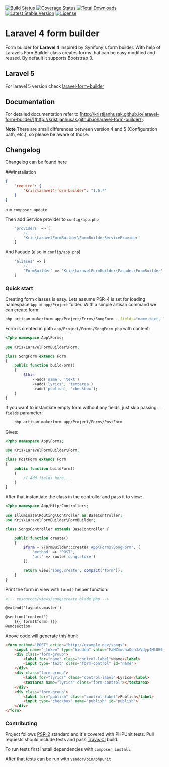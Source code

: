 [![Build Status](https://img.shields.io/travis/kristijanhusak/laravel4-form-builder/master.svg?style=flat)](https://travis-ci.org/kristijanhusak/laravel4-form-builder)
[![Coverage Status](http://img.shields.io/scrutinizer/coverage/g/kristijanhusak/laravel4-form-builder.svg?style=flat)](https://scrutinizer-ci.com/g/kristijanhusak/laravel4-form-builder/?branch=master)
[![Total Downloads](https://img.shields.io/packagist/dt/kris/laravel4-form-builder.svg?style=flat)](https://packagist.org/packages/kris/laravel4-form-builder)
[![Latest Stable Version](https://img.shields.io/packagist/v/kris/laravel4-form-builder.svg?style=flat)](https://packagist.org/packages/kris/laravel4-form-builder)
[![License](https://img.shields.io/badge/license-MIT-brightgreen.svg?style=flat)](LICENSE)

# Laravel 4 form builder

Form builder for **Laravel 4** inspired by Symfony's form builder. With help of Laravels FormBuilder class creates forms that can be easy modified and reused.
By default it supports Bootstrap 3.

## Laravel 5
For laravel 5 version check [laravel-form-builder](https://github.com/kristijanhusak/laravel-form-builder)

## Documentation
For detailed documentation refer to [http://kristijanhusak.github.io/laravel-form-builder/](http://kristijanhusak.github.io/laravel-form-builder/).

**Note** There are small differences between version 4 and 5 (Configuration path, etc.), so please be aware of those.

## Changelog
Changelog can be found [here](https://github.com/kristijanhusak/laravel4-form-builder/blob/master/CHANGELOG.md)

###Installation

``` json
{
    "require": {
        "kris/laravel4-form-builder": "1.6.*"
    }
}
```

run `composer update`

Then add Service provider to `config/app.php`

``` php
    'providers' => [
        // ...
        'Kris\LaravelFormBuilder\FormBuilderServiceProvider'
    ]
```

And Facade (also in `config/app.php`)

``` php
    'aliases' => [
        // ...
        'FormBuilder' => 'Kris\LaravelFormBuilder\Facades\FormBuilder'
    ]

```

### Quick start

Creating form classes is easy. Lets assume PSR-4 is set for loading namespace `App` in `app/Project` folder. With a simple artisan command we can create form:

```sh
php artisan make:form app/Project/Forms/SongForm --fields="name:text, lyrics:textarea, publish:checkbox"
```

Form is created in path `app/Project/Forms/SongForm.php` with content:

```php
<?php namespace App\Forms;

use Kris\LaravelFormBuilder\Form;

class SongForm extends Form
{
    public function buildForm()
    {
        $this
            ->add('name', 'text')
            ->add('lyrics', 'textarea')
            ->add('publish', 'checkbox');
    }
}
```

If you want to instantiate empty form without any fields, just skip passing `--fields` parameter:

```sh
    php artisan make:form app/Project/Forms/PostForm
```

Gives:

```php
<?php namespace App\Forms;

use Kris\LaravelFormBuilder\Form;

class PostForm extends Form
{
    public function buildForm()
    {
        // Add fields here...
    }
}
```

After that instantiate the class in the controller and pass it to view:

```php
<?php namespace App/Http/Controllers;

use Illuminate\Routing\Controller as BaseController;
use Kris\LaravelFormBuilder\FormBuilder;

class SongsController extends BaseController {

    public function create()
    {
        $form = \FormBuilder::create('App\Forms\SongForm', [
            'method' => 'POST',
            'url' => route('song.store')
        ]);

        return view('song.create', compact('form'));
    }
}
```

Print the form in view with `form()` helper function:

```html
<!-- resources/views/song/create.blade.php -->

@extend('layouts.master')

@section('content')
    {{{ form($form) }}}
@endsection
```

Above code will generate this html:

```html
<form method="POST" action="http://example.dev/songs">
    <input name="_token" type="hidden" value="FaHZmwcnaOeaJzVdyp4Ml8B6l1N1DLUDsZmsjRFL">
    <div class="form-group">
        <label for="name" class="control-label">Name</label>
        <input type="text" class="form-control" id="name">
    </div>
    <div class="form-group">
        <label for="lyrics" class="control-label">Lyrics</label>
        <textarea name="lyrics" class="form-control"></textarea>
    </div>
    <div class="form-group">
        <label for="publish" class="control-label">Publish</label>
        <input type="checkbox" name="publish" id="publish">
    </div>
</form>
```

### Contributing
Project follows [PSR-2](http://www.php-fig.org/psr/psr-2/) standard and it's covered with PHPUnit tests.
Pull requests should include tests and pass [Travis CI](https://travis-ci.org/kristijanhusak/laravel4-form-builder) build.

To run tests first install dependencies with `composer install`.

After that tests can be run with `vendor/bin/phpunit`
